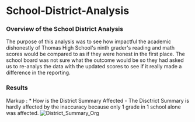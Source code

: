 # School-District-Analysis
### Overview of the School District Analysis
  The purpose of this analysis was to see how impactful the academic dishonestly of Thomas High School's ninth grader's reading and math scores would be compared to as if they were honest in the first place. The school board was not sure what the outcome would be so they had asked us to re-analys the data with the updated scores to see if it really made a difference in the reporting.
### Results
Markup : * How is the District Summary Affected
            - The Disctrict Summary is hardly affected by the inaccuracy because only 1 grade in 1 school alone was affected. 
![District_Summary_Org](https://user-images.githubusercontent.com/106560752/178810389-66263db6-4649-4d2e-869b-782f1e58bfed.png)
